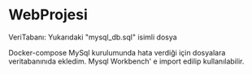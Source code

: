 # WebProjesi
VeriTabanı: Yukarıdaki "mysql_db.sql" isimli dosya

Docker-compose MySql kurulumunda hata verdiği için dosyalara veritabanınıda ekledim. Mysql Workbench' e import edilip kullanılabilir.

